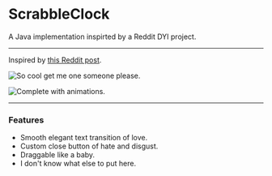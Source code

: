 # ScrabbleClock
A Java implementation inspirted by a Reddit DYI project.

---

Inspired by [this Reddit post](https://www.reddit.com/r/DIY/comments/4rb7uz/i_made_a_word_clock_out_of_wood_from_an_acoustic/).

![So cool get me one someone please.](https://i.gyazo.com/19cd0e7f499c01c85dae1016571b3ee8.png)

![Complete with animations.](https://i.gyazo.com/7c1d723223a84a518cc75ba671d510af.png)

---

### Features
* Smooth elegant text transition of love.
* Custom close button of hate and disgust.
* Draggable like a baby.
* I don't know what else to put here.
